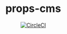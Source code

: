 <h1 align="center">props-cms</h1>

<div align="center">

[![CircleCI](https://img.shields.io/circleci/project/github/JohannesLamberts/props-cms/master.svg)]()

</div>
